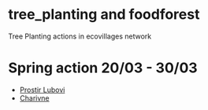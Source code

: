 # tree_planting and foodforest
Tree Planting actions in ecovillages network 

# Spring action 20/03 - 30/03
- [Prostir Lubovi](https://github.com/maxzalevski/tree_planting/issues/4)
- [Charivne](https://github.com/maxzalevski/tree_planting/issues/1)

